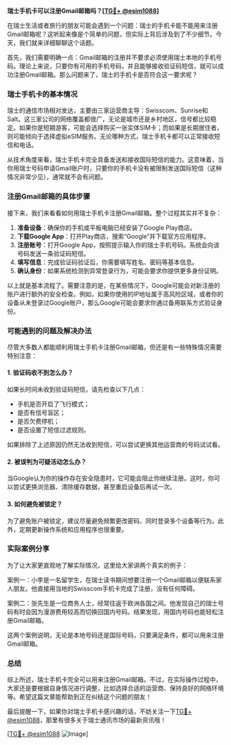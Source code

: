 **瑞士手机卡可以注册Gmail邮箱吗？[[TG💪+ @esim1088](https://t.me/s/esim1088)]**

在瑞士生活或者旅行的朋友可能会遇到一个问题：瑞士的手机卡能不能用来注册Gmail邮箱呢？这听起来像是个简单的问题，但实际上背后涉及到了不少细节。今天，我们就来详细聊聊这个话题。

首先，我们需要明确一点：Gmail邮箱的注册并不要求必须使用瑞士本地的手机号码。理论上来说，只要你有可用的手机号码，并且能够接收验证码短信，就可以成功注册Gmail邮箱。那么问题来了，瑞士的手机卡是否符合这一要求呢？

### 瑞士手机卡的基本情况

瑞士的通信市场相对发达，主要由三家运营商主导：Swisscom、Sunrise和Salt。这三家公司的网络覆盖都很广，无论是城市还是乡村地区，信号都比较稳定。如果你是短期游客，可能会选择购买一张实体SIM卡；而如果是长期居住者，则可能倾向于选择虚拟eSIM服务。无论哪种方式，瑞士手机卡都可以正常接收短信和电话。

从技术角度来看，瑞士手机卡完全具备发送和接收国际短信的能力。这意味着，当你用瑞士号码申请Gmail账户时，只要你的手机卡没有被限制发送国际短信（这种情况非常少见），通常就不会有问题。

### 注册Gmail邮箱的具体步骤

接下来，我们来看看如何用瑞士手机卡注册Gmail邮箱。整个过程其实并不复杂：

1. **准备设备**：确保你的手机或平板电脑已经安装了Google Play商店。
2. **下载Google App**：打开Play商店，搜索“Google”并下载官方应用程序。
3. **注册账号**：打开Google App，按照提示输入你的瑞士手机号码。系统会向该号码发送一条验证码短信。
4. **填写信息**：完成验证码验证后，你需要填写姓名、密码等基本信息。
5. **确认身份**：如果系统检测到异常登录行为，可能会要求你提供更多身份证明。

以上就是基本流程了。需要注意的是，在某些情况下，Google可能会对新注册的账户进行额外的安全检查。例如，如果你使用的IP地址属于高风险区域，或者你的设备从未登录过Google账户，那么Google可能会要求你通过备用联系方式验证身份。

### 可能遇到的问题及解决办法

尽管大多数人都能顺利用瑞士手机卡注册Gmail邮箱，但还是有一些特殊情况需要特别注意：

#### 1. 验证码收不到怎么办？
如果长时间未收到验证码短信，请先检查以下几点：
- 手机是否开启了飞行模式；
- 是否有信号盲区；
- 是否欠费停机；
- 是否设置了短信过滤规则。

如果排除了上述原因仍然无法收到短信，可以尝试更换其他运营商的号码试试看。

#### 2. 被误判为可疑活动怎么办？
当Google认为你的操作存在安全隐患时，它可能会阻止你继续注册。这时，你可以尝试更换浏览器、清除缓存数据，甚至重启设备后再试一次。

#### 3. 如何避免被锁定？
为了避免账户被锁定，建议尽量避免频繁更改密码、同时登录多个设备等行为。此外，定期更新操作系统和应用程序也很重要。

### 实际案例分享

为了让大家更直观地了解实际情况，这里给大家讲两个真实的例子：

案例一：小李是一名留学生，在瑞士读书期间想要注册一个Gmail邮箱以便联系家人朋友。他直接用当地的Swisscom手机卡完成了注册，没有任何障碍。

案例二：张先生是一位商务人士，经常往返于欧洲各国之间。他发现自己的瑞士号码有时会因为漫游费用较高而切换回国内号码。结果发现，用国内号码也能轻松注册Gmail邮箱。

这两个案例说明，无论是本地号码还是国际号码，只要满足条件，都可以用来注册Gmail邮箱。

### 总结

综上所述，瑞士手机卡完全可以用来注册Gmail邮箱。不过，在实际操作过程中，大家还是要根据自身情况进行调整，比如选择合适的运营商、保持良好的网络环境等。希望这篇文章能帮助到正在纠结这个问题的朋友！

最后提醒一下，如果你对瑞士手机卡感兴趣的话，不妨关注一下[TG💪+ @esim1088](https://t.me/s/esim1088)，那里有很多关于瑞士通讯市场的最新资讯哦！

[[TG💪+ @esim1088](https://t.me/s/esim1088) ![Image](https://i.postimg.cc/4NQfJmqS/Snipaste-2025-05-13-00-14-12.png)]